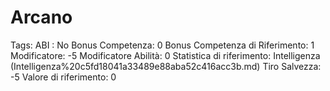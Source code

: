 # Arcano

Tags: ABI
: No
Bonus Competenza: 0
Bonus Competenza di Riferimento: 1
Modificatore: -5
Modificatore  Abilità: 0
Statistica di riferimento: Intelligenza (Intelligenza%20c5fd18041a33489e88aba52c416acc3b.md)
Tiro Salvezza: -5
Valore di riferimento: 0